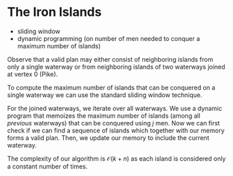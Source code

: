 # The Iron Islands

* sliding window
* dynamic programming (on number of men needed to conquer a maximum number of islands)

Observe that a valid plan may either consist of neighboring islands from only a single waterway or from neighboring islands of two waterways joined at vertex $0$ (Pike).

To compute the maximum number of islands that can be conquered on a single waterway we can use the standard sliding window technique.

For the joined waterways, we iterate over all waterways. We use a dynamic program that memoizes the maximum number of islands (among all _previous_ waterways) that can be conquered using $j$ men. Now we can first check if we can find a sequence of islands which together with our memory forms a valid plan. Then, we update our memory to include the current waterway.

The complexity of our algorithm is $\mathcal{O}(k + n)$ as each island is considered only a constant number of times.
